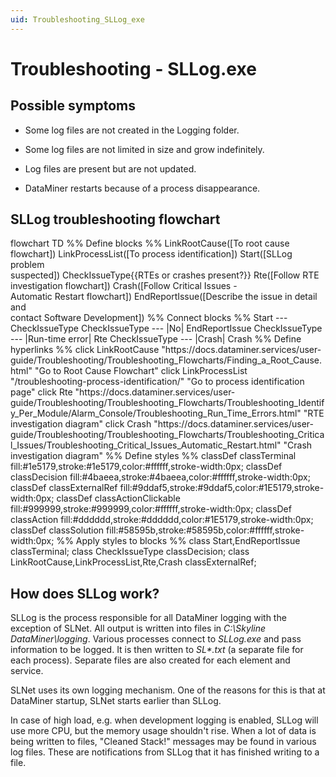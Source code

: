 ```yaml
---
uid: Troubleshooting_SLLog_exe
---
```


# Troubleshooting - SLLog.exe

## Possible symptoms

- Some log files are not created in the Logging folder.

- Some log files are not limited in size and grow indefinitely.

- Log files are present but are not updated.

- DataMiner restarts because of a process disappearance.

## SLLog troubleshooting flowchart

<div class="mermaid">
flowchart TD
%% Define blocks %%
LinkRootCause([To root cause flowchart])
LinkProcessList([To process identification])
Start([SLLog problem <br/>suspected])
CheckIssueType{{RTEs or crashes present?}}
Rte([Follow RTE investigation flowchart])
Crash([Follow Critical Issues -<br/>Automatic Restart flowchart])
EndReportIssue([Describe the issue in detail and<br/>contact Software Development])
%% Connect blocks %%
Start --- CheckIssueType
CheckIssueType --- |No| EndReportIssue
CheckIssueType --- |Run-time error| Rte
CheckIssueType --- |Crash| Crash
%% Define hyperlinks %%
click LinkRootCause "https://docs.dataminer.services/user-guide/Troubleshooting/Troubleshooting_Flowcharts/Finding_a_Root_Cause.html" "Go to Root Cause Flowchart"
click LinkProcessList "/troubleshooting-process-identification/" "Go to process identification page"
click Rte "https://docs.dataminer.services/user-guide/Troubleshooting/Troubleshooting_Flowcharts/Troubleshooting_Identify_Per_Module/Alarm_Console/Troubleshooting_Run_Time_Errors.html" "RTE investigation diagram"
click Crash "https://docs.dataminer.services/user-guide/Troubleshooting/Troubleshooting_Flowcharts/Troubleshooting_Critical_Issues/Troubleshooting_Critical_Issues_Automatic_Restart.html" "Crash investigation diagram"
%% Define styles %%
classDef classTerminal fill:#1e5179,stroke:#1e5179,color:#ffffff,stroke-width:0px;
classDef classDecision fill:#4baeea,stroke:#4baeea,color:#ffffff,stroke-width:0px;
classDef classExternalRef fill:#9ddaf5,stroke:#9ddaf5,color:#1E5179,stroke-width:0px;
classDef classActionClickable fill:#999999,stroke:#999999,color:#ffffff,stroke-width:0px;
classDef classAction fill:#dddddd,stroke:#dddddd,color:#1E5179,stroke-width:0px;
classDef classSolution fill:#58595b,stroke:#58595b,color:#ffffff,stroke-width:0px;
%% Apply styles to blocks %%
class Start,EndReportIssue classTerminal;
class CheckIssueType classDecision;
class LinkRootCause,LinkProcessList,Rte,Crash classExternalRef;
</div>

## How does SLLog work?

SLLog is the process responsible for all DataMiner logging with the exception of SLNet. All output is written into files in *C:\Skyline DataMiner\logging*. Various processes connect to *SLLog.exe* and pass information to be logged. It is then written to *SL\*.txt* (a separate file for each process). Separate files are also created for each element and service.

SLNet uses its own logging mechanism. One of the reasons for this is that at DataMiner startup, SLNet starts earlier than SLLog.

In case of high load, e.g. when development logging is enabled, SLLog will use more CPU, but the memory usage shouldn't rise. When a lot of data is being written to files, "Cleaned Stack!" messages may be found in various log files. These are notifications from SLLog that it has finished writing to a file.
